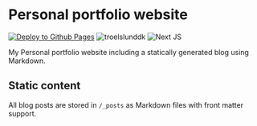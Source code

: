 # Personal portfolio website

[![Deploy to Github Pages](https://github.com/trolund/trolund.github.io/actions/workflows/nextjs.yml/badge.svg?branch=master)](https://github.com/trolund/trolund.github.io/actions/workflows/nextjs.yml)
![troelslunddk](https://cronitor.io/badges/dcbGAe/production/3X7aOG8m_mEKeGvjw1ETTyWZPJY.svg)
![Next JS](https://img.shields.io/badge/Next-black?style=for-the-badge&logo=next.js&logoColor=white)

My Personal portfolio website including a statically generated blog using Markdown.

## Static content

All blog posts are stored in `/_posts` as Markdown files with front matter support.
